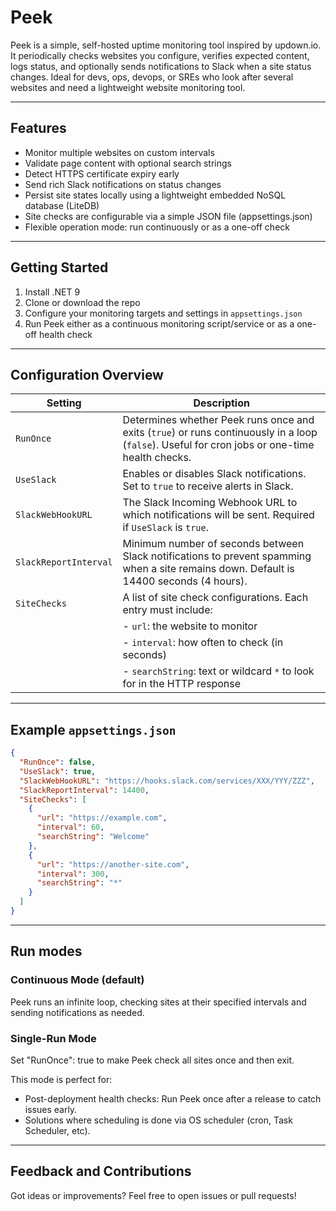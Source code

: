 # Peek

Peek is a simple, self-hosted uptime monitoring tool inspired by updown.io. It periodically checks websites you configure, verifies expected content, logs status, and optionally sends notifications to Slack when a site status changes. Ideal for devs, ops, devops, or SREs who look after several websites and need a lightweight website monitoring tool.

---

## Features

- Monitor multiple websites on custom intervals
- Validate page content with optional search strings
- Detect HTTPS certificate expiry early
- Send rich Slack notifications on status changes
- Persist site states locally using a lightweight embedded NoSQL database (LiteDB)
- Site checks are configurable via a simple JSON file (appsettings.json)
- Flexible operation mode: run continuously or as a one-off check

---

## Getting Started

1. Install .NET 9 
2. Clone or download the repo
3. Configure your monitoring targets and settings in `appsettings.json`
4. Run Peek either as a continuous monitoring script/service or as a one-off health check

---

## Configuration Overview

| Setting             | Description                                                                                                                                    |
|---------------------|------------------------------------------------------------------------------------------------------------------------------------------------|
| `RunOnce`           | Determines whether Peek runs once and exits (`true`) or runs continuously in a loop (`false`). Useful for cron jobs or one-time health checks. |
| `UseSlack`          | Enables or disables Slack notifications. Set to `true` to receive alerts in Slack.                                                             |
| `SlackWebHookURL`   | The Slack Incoming Webhook URL to which notifications will be sent. Required if `UseSlack` is `true`.                                          |
| `SlackReportInterval` | Minimum number of seconds between Slack notifications to prevent spamming when a site remains down. Default is 14400 seconds (4 hours).        |
| `SiteChecks`        | A list of site check configurations. Each entry must include:                                                                                  |
|                     | - `url`: the website to monitor                                                                                                                |
|                     | - `interval`: how often to check (in seconds)                                                                                                  |
|                     | - `searchString`: text or wildcard `*` to look for in the HTTP response                                                                        |

---

## Example `appsettings.json`

```json
{
  "RunOnce": false,
  "UseSlack": true,
  "SlackWebHookURL": "https://hooks.slack.com/services/XXX/YYY/ZZZ",
  "SlackReportInterval": 14400,
  "SiteChecks": [
    {
      "url": "https://example.com",
      "interval": 60,
      "searchString": "Welcome"
    },
    {
      "url": "https://another-site.com",
      "interval": 300,
      "searchString": "*"
    }
  ]
}
```

---

## Run modes

### Continuous Mode (default)

Peek runs an infinite loop, checking sites at their specified intervals and sending notifications as needed.

### Single-Run Mode

Set "RunOnce": true to make Peek check all sites once and then exit.

This mode is perfect for:
- Post-deployment health checks: Run Peek once after a release to catch issues early. 
- Solutions where scheduling is done via OS scheduler (cron, Task Scheduler, etc).

---

## Feedback and Contributions

Got ideas or improvements? Feel free to open issues or pull requests!